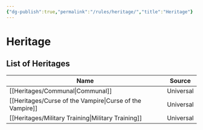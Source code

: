 ```yaml
---
{"dg-publish":true,"permalink":"/rules/heritage/","title":"Heritage"}
---
```


# Heritage
## List of Heritages
| Name                                                        | Source    |
| ----------------------------------------------------------- | --------- |
| [[Heritages/Communal\|Communal]]                         | Universal |
| [[Heritages/Curse of the Vampire\|Curse of the Vampire]] | Universal |
| [[Heritages/Military Training\|Military Training]]       | Universal |

